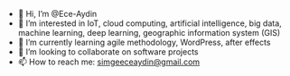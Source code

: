 - 👋 Hi, I’m @Ece-Aydin
- 👀 I’m interested in IoT, cloud computing, artificial intelligence, big data, machine learning, deep learning, geographic information system (GIS) 
- 🌱 I’m currently learning agile methodology, WordPress, after effects
- 💞️ I’m looking to collaborate on software projects
- 📫 How to reach me: simgeeceaydin@gmail.com

<!---
Ece-Aydin/Ece-Aydin is a ✨ special ✨ repository because its `README.md` (this file) appears on your GitHub profile.
You can click the Preview link to take a look at your changes.
--->
